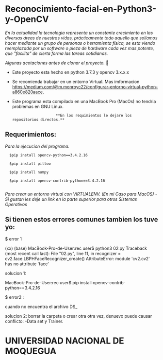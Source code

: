 

# Reconocimiento-facial-en-Python3-y-OpenCV


_En la actualidad la tecnologia representa un constante crecimiento en las diversas áreas de nuestras vidas, prácticamente todo aquello que solíamos hacer mediante un grupo de personas o herramienta física, se esta viendo reemplazada por un software o pieza de hardware cada vez mas potente, que "facilita" de cierta forma las tareas cotidianas._

_Algunas acotaciones antes de clonar el proyecto._ 🚀

- Este proyecto esta hecho en python 3.7.3 y opencv 3.x.x.x
- Se recomienda trabajar en un entorno Virtual. Mas imformacion https://medium.com/@m.monroyc22/configurar-entorno-virtual-python-a860e820aace.
- Este programa esta compilado en una MacBook Pro (MacOs) no tendria problemas en GNU Linux.

                          **En los requimientos le dejare los repositorios directos.**


## Requerimientos:

  _Para la ejecucion del programa._

```
  $pip install opencv-python==3.4.2.16
  
  $pip install pillow

  $pip install numpy
  
  $pip install opencv-contrib-python==3.4.2.16
  
```
  _Para crear un entorno virtual con VIRTUALENV. (En mi Caso para MacOS)
    -Si gustan les deje un link en la parte superior para otros Sistemas Operativos_
  

  


## Si tienen estos errores comunes tambien los tuve yo:

$ error 1

(xx) (base) MacBook-Pro-de-User:rec user$ python3 02.py
Traceback (most recent call last):
  File "02.py", line 11, in <module>
    recognizer = cv2.face.LBPHFaceRecognizer_create()
AttributeError: module 'cv2.cv2' has no attribute 'face'

solucion 1:

MacBook-Pro-de-User:rec user$ pip install opencv-contrib-python==3.4.2.16


$ error2 :

cuando no encuentra el archivo DS_

solucion 2:
borrar la carpeta o crear otra otra vez, denuevo puede causar conflicto: 
  -Data set y Trainer.
  
  
  
  
  
  # UNIVERSIDAD NACIONAL DE MOQUEGUA #
  







